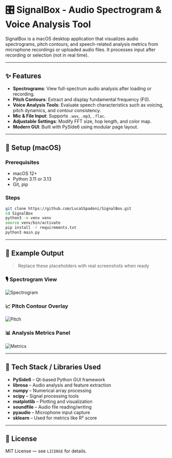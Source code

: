 # 🎛 SignalBox - Audio Spectrogram & Voice Analysis Tool

SignalBox is a macOS desktop application that visualizes audio spectrograms, pitch contours, and speech-related analysis metrics from microphone recordings or uploaded audio files. It processes input after recording or selection (not in real time).

---

## ✨ Features

- **Spectrograms**: View full-spectrum audio analysis after loading or recording.
- **Pitch Contours**: Extract and display fundamental frequency (F0).
- **Voice Analysis Tools**: Evaluate speech characteristics such as voicing, pitch dynamics, and contour consistency.
- **Mic & File Input**: Supports `.wav`, `.mp3`, `.flac`.
- **Adjustable Settings**: Modify FFT size, hop length, and color map.
- **Modern GUI**: Built with PySide6 using modular page layout.

---

## 🚀 Setup (macOS)

### Prerequisites

- macOS 12+
- Python 3.11 or 3.13
- Git, pip

### Steps

```bash
git clone https://github.com/LucaSSpadoni/SignalBox.git
cd SignalBox
python3 -m venv venv
source venv/bin/activate
pip install -r requirements.txt
python3 main.py
```

---

## 📸 Example Output

> Replace these placeholders with real screenshots when ready

### 🎙 Spectrogram View
![Spectrogram](screenshots/spectrogram.png)

### 📈 Pitch Contour Overlay
![Pitch](screenshots/contourplot.png)

### 📊 Analysis Metrics Panel
![Metrics](screenshots/analysis.png)

---

## 🧰 Tech Stack / Libraries Used

- **PySide6** – Qt-based Python GUI framework
- **librosa** – Audio analysis and feature extraction
- **numpy** – Numerical array processing
- **scipy** – Signal processing tools
- **matplotlib** – Plotting and visualization
- **soundfile** – Audio file reading/writing
- **pyaudio** – Microphone input capture
- **sklearn** – Used for metrics like R² score

---

## 🪪 License

MIT License — see `LICENSE` for details.

